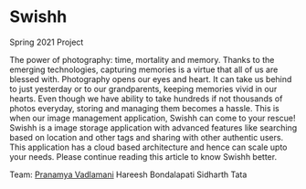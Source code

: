 # Swishh
Spring 2021 Project 

The power of photography: time, mortality and memory. Thanks to the emerging technologies, capturing memories is a virtue that all of us are blessed with. Photography opens our eyes and heart. It can take us behind to just yesterday or to our grandparents, keeping memories vivid in our hearts. 
Even though we have ability to take hundreds if not thousands of photos everyday, storing and managing them becomes a hassle. This is when our image management application, Swishh can come to your rescue! Swishh is a image storage application with advanced features like searching based on location and other tags and sharing with other authentic users. This application has a cloud based architecture and hence can scale upto your needs. 
Please continue reading this article to know Swishh better. 


Team:
[Pranamya Vadlamani](https://www.linkedin.com/in/pvadlamani1/) 
Hareesh Bondalapati
Sidharth Tata
